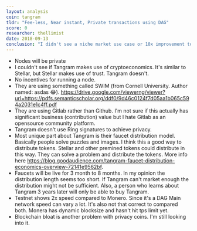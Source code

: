 ```yaml
---
layout: analysis
coin: tangram
tldr: "Fee-less, Near instant, Private transactions using DAG"
score: 0
researcher: thellimist
date: 2018-09-13
conclusion: "I didn't see a niche market use case or 10x improvement to other privacy coins"
---
```


- Nodes will be private
- I couldn't see if Tangram makes use of cryptoeconomics. It's similar to Stellar, but Stellar makes use of trust. Tangram doesn't. 
- No incentives for running a node.
- They are using something called SWIM (from Cornell University. Author named: asdas 😂). https://drive.google.com/viewerng/viewer?url=https://pdfs.semanticscholar.org/ddf0/9d46c0124f7d05aa1b065c594a2031e1c4ff.pdf 
- They are using Gitlab rather than Github. I'm not sure if this actually has significant business (contribution) value but I hate Gitlab as an opensource community platform.
- Tangram doesn't use Ring signatures to achieve privacy.
- Most unique part about Tangram is their faucet distribution model. Basically people solve puzzles and images. I think this a good way to distribute tokens. Stellar and other premined tokens could distribute in this way. They can solve a problem and distribute the tokens. More info here https://blog.goodaudience.com/tangram-faucet-distribution-economics-overview-72141e9562bf. 
- Faucets will be live for 3 month to 8 months. In my opinion the distribution length seems too short. If Tangram can't market enough the distribution might not be sufficient. Also, a person who learns about Tangram 3 years later will only be able to buy Tangram. 
- Testnet shows 2x speed compared to Monero. Since it's a DAG Main network speed can vary a lot. It's also not that correct to compared both. Monera has dynamic blocksize and hasn't hit tps limit yet. 
- Blockchain bloat is another problem with privacy coins. I'm still looking into it. 

